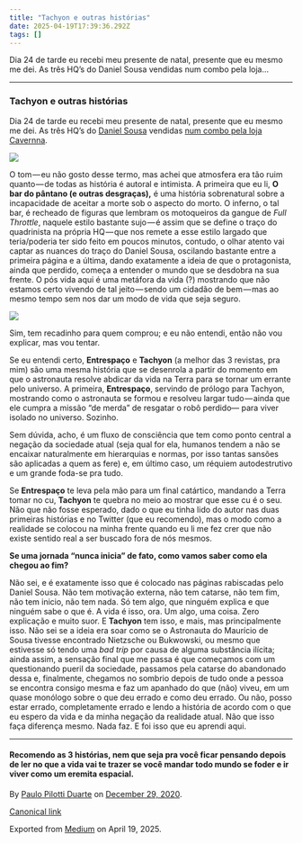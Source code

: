 ```yaml
---
title: "Tachyon e outras histórias"
date: 2025-04-19T17:39:36.292Z
tags: []
---
```


Dia 24 de tarde eu recebi meu presente de natal, presente que eu mesmo me dei. As três HQ’s do Daniel Sousa vendidas num combo pela loja…

* * *

### Tachyon e outras histórias

Dia 24 de tarde eu recebi meu presente de natal, presente que eu mesmo me dei. As três HQ’s do [Daniel Sousa](https://twitter.com/bomdiavermes) vendidas [num combo pela loja Cavernna](http://loja.cavernna.com.br/pd-7d55a7-combo-3-hqs.html?ct=&p=1&s=1).

![](https://cdn-images-1.medium.com/max/800/1*bfUnXlyTZb3A8CHaWpBw0g.jpeg)

O tom — eu não gosto desse termo, mas achei que atmosfera era tão ruim quanto — de todas as história é autoral e intimista. A primeira que eu li, **O bar do pântano (e outras desgraças),** é uma história sobrenatural sobre a incapacidade de aceitar a morte sob o aspecto do morto. O inferno, o tal bar, é recheado de figuras que lembram os motoqueiros da gangue de _Full Throttle_, naquele estilo bastante sujo — é assim que se define o traço do quadrinista na própria HQ — que nos remete a esse estilo largado que teria/poderia ter sido feito em poucos minutos, contudo, o olhar atento vai captar as nuances do traço do Daniel Sousa, oscilando bastante entre a primeira página e a última, dando exatamente a ideia de que o protagonista, ainda que perdido, começa a entender o mundo que se desdobra na sua frente. O pós vida aqui é uma metáfora da vida (?) mostrando que não estamos certo vivendo de tal jeito — sendo um cidadão de bem — mas ao mesmo tempo sem nos dar um modo de vida que seja seguro.

![](https://cdn-images-1.medium.com/max/800/1*owG7spHdvn-b9fwOQN37cQ.jpeg)

Sim, tem recadinho para quem comprou; e eu não entendi, então não vou explicar, mas vou tentar.

Se eu entendi certo, **Entrespaço** e **Tachyon** (a melhor das 3 revistas, pra mim) são uma mesma história que se desenrola a partir do momento em que o astronauta resolve abdicar da vida na Terra para se tornar um errante pelo universo. A primeira, **Entrespaço**, servindo de prólogo para Tachyon, mostrando como o astronauta se formou e resolveu largar tudo — ainda que ele cumpra a missão “de merda” de resgatar o robô perdido— para viver isolado no universo. Sozinho.

Sem dúvida, acho, é um fluxo de consciência que tem como ponto central a negação da sociedade atual (seja qual for ela, humanos tendem a não se encaixar naturalmente em hierarquias e normas, por isso tantas sansões são aplicadas a quem as fere) e, em último caso, um réquiem autodestrutivo e um grande foda-se pra tudo.

Se **Entrespaço** te leva pela mão para um final catártico, mandando a Terra tomar no cu, **Tachyon** te quebra no meio ao mostrar que esse cu é o seu. Não que não fosse esperado, dado o que eu tinha lido do autor nas duas primeiras histórias e no Twitter (que eu recomendo), mas o modo como a realidade se colocou na minha frente quando eu li me fez crer que não existe sentido real a ser buscado fora de nós mesmos.

**Se uma jornada “nunca inicia” de fato, como vamos saber como ela chegou ao fim?**

Não sei, e é exatamente isso que é colocado nas páginas rabiscadas pelo Daniel Sousa. Não tem motivação externa, não tem catarse, não tem fim, não tem inicio, não tem nada. Só tem algo, que ninguém explica e que ninguém sabe o que é. A vida é isso, ora. Um algo, uma coisa. Zero explicação e muito suor. E **Tachyon** tem isso, e mais, mas principalmente isso. Não sei se a ideia era soar como se o Astronauta do Maurício de Sousa tivesse encontrado Nietzsche ou Bukwowski, ou mesmo que estivesse só tendo uma _bad trip_ por causa de alguma substância ilícita; ainda assim, a sensação final que me passa é que começamos com um questionando pueril da sociedade, passamos pela catarse do abandonado dessa e, finalmente, chegamos no sombrio depois de tudo onde a pessoa se encontra consigo mesma e faz um apanhado do que (não) viveu, em um quase monólogo sobre o que deu errado e como deu errado. Ou não, posso estar errado, completamente errado e lendo a história de acordo com o que eu espero da vida e da minha negação da realidade atual. Não que isso faça diferença mesmo. Nada faz. E foi isso que eu aprendi aqui.

* * *

#### Recomendo as 3 histórias, nem que seja pra você ficar pensando depois de ler no que a vida vai te trazer se você mandar todo mundo se foder e ir viver como um eremita espacial.

By [Paulo Pilotti Duarte](https://medium.com/@paulopilotti) on [December 29, 2020](https://medium.com/p/1319a17f8057).

[Canonical link](https://medium.com/@paulopilotti/tachyon-e-outras-hist%C3%B3rias-1319a17f8057)

Exported from [Medium](https://medium.com) on April 19, 2025.